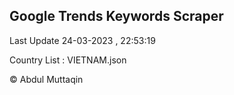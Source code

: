 

## Google Trends Keywords Scraper 
 
Last Update 24-03-2023 , 22:53:19

Country List :
VIETNAM.json



© Abdul Muttaqin 
